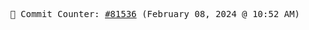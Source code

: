 <p align="center">
    <samp>
        📮 Commit Counter: <a href="https://github.com/Javascript-void0/Javascript-void0/commits/main">#81536</a> (February 08, 2024 @ 10:52 AM)
    </samp>
</p>